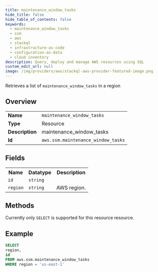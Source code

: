 ```yaml
---
title: maintenance_window_tasks
hide_title: false
hide_table_of_contents: false
keywords:
  - maintenance_window_tasks
  - ssm
  - aws
  - stackql
  - infrastructure-as-code
  - configuration-as-data
  - cloud inventory
description: Query, deploy and manage AWS resources using SQL
custom_edit_url: null
image: /img/providers/aws/stackql-aws-provider-featured-image.png
---
```

Retrieves a list of <code>maintenance_window_tasks</code> in a region

## Overview
<table><tbody>
<tr><td><b>Name</b></td><td><code>maintenance_window_tasks</code></td></tr>
<tr><td><b>Type</b></td><td>Resource</td></tr>
<tr><td><b>Description</b></td><td>maintenance_window_tasks</td></tr>
<tr><td><b>Id</b></td><td><code>aws.ssm.maintenance_window_tasks</code></td></tr>
</tbody></table>

## Fields
<table><tbody>
<tr><th>Name</th><th>Datatype</th><th>Description</th></tr>
<tr><td><code>id</code></td><td><code>string</code></td><td></td></tr>
<tr><td><code>region</code></td><td><code>string</code></td><td>AWS region.</td></tr>

</tbody></table>

## Methods
Currently only <code>SELECT</code> is supported for this resource resource.





## Example
```sql
SELECT
region,
id
FROM aws.ssm.maintenance_window_tasks
WHERE region = 'us-east-1'
```
